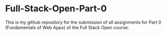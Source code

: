 # Full-Stack-Open-Part-0

This is my github repository for the submission of all assignments for Part 0 (Fundamentals of Web Apps) of the Full Stack Open course.


